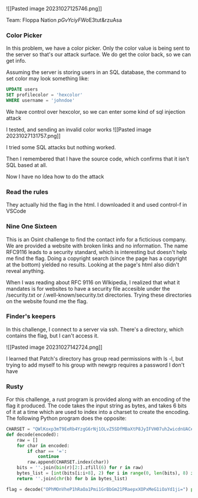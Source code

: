 ![[Pasted image 20231027125746.png]]

Team:
Floppa Nation
*pGvYciyFWo*E3tut&rzuAsa

### Color Picker
In this problem, we have a color picker. Only the color value is being sent to the server so that's our attack surface. We do get the color back, so we can get info.

Assuming the server is storing users in an SQL database, the command to set color may look something like:

```SQL
UPDATE users
SET profilecolor = 'hexcolor'
WHERE username = 'johndoe'
```

We have control over hexcolor, so we can enter some kind of sql injection attack

I tested, and sending an invalid color works 
![[Pasted image 20231027131757.png]]

I tried some SQL attacks but nothing worked.

Then I remembered that I have the source code, which confirms that it isn't SQL based at all.

Now I have no Idea how to do the attack

### Read the rules

They actually hid the flag in the html. I downloaded it and used control-f in VSCode

### Nine One Sixteen

This is an Osint challenge to find the contact info for a ficticious company. We are provided a website with broken links and no information. The name RFC9116 leads to a security standard, which is interesting but doesn't help me find the flag.
Doing a copyright search (since the page has a copyright at the bottom) yielded no results. Looking at the page's html also didn't reveal anything. 

When I was reading about RFC 9116 on WIkipedia, I realized that what it mandates is for websites to have a security file accesible under the /security.txt or /.well-known/security.txt directories. Trying these directories on the website found me the flag.

### Finder's keepers

In this challenge, I connect to a server via ssh. There's a directory, which contains the flag, but I can't access it.

![[Pasted image 20231027142724.png]]

I learned that Patch's directory has group read permissions with ls -l, but trying to add myself to his group with newgrp requires a password I don't have

### Rusty

For this challenge, a rust program is provided along with an encoding of the flag it produced. The code takes the input string as bytes, and takes 6 bits of it at a time which are used to index into a charset to create the encoding. The following Python program does the opposite:

```Python
CHARSET = "QWlKoxp3mT9EeRb4YzgG6rNj1OLvZ5SDfMBaXtP8JyIFVH07uh2wicdnUAC#@q"
def decode(encoded):
	raw = [] 
	for char in encoded: 
		if char == '=': 
			continue
		raw.append(CHARSET.index(char))
	bits = ''.join(bin(r)[2:].zfill(6) for r in raw) 
	bytes_list = [int(bits[i:i+8], 2) for i in range(0, len(bits), 8) if i+8 <= len(bits)]
	return ''.join(chr(b) for b in bytes_list)

flag = decode("OPhMOnVheP1hRaOa1Pmi1GrBbGm21PRaepxXOPxMeG1iOaYd1ji=") print(flag)
```

